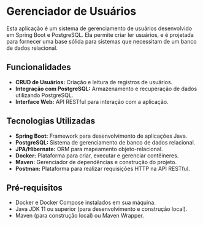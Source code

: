 # Gerenciador de Usuários

Esta aplicação é um sistema de gerenciamento de usuários desenvolvido em Spring Boot e PostgreSQL. Ela permite criar ler usuários, e é projetada para fornecer uma base sólida para sistemas que necessitam de um banco de dados relacional.

## Funcionalidades

- **CRUD de Usuários:** Criação e leitura de registros de usuários.
- **Integração com PostgreSQL:** Armazenamento e recuperação de dados utilizando PostgreSQL.
- **Interface Web:** API RESTful para interação com a aplicação.

## Tecnologias Utilizadas

- **Spring Boot:** Framework para desenvolvimento de aplicações Java.
- **PostgreSQL:** Sistema de gerenciamento de banco de dados relacional.
- **JPA/Hibernate:** ORM para mapeamento objeto-relacional.
- **Docker:** Plataforma para criar, executar e gerenciar contêineres.
- **Maven:** Gerenciador de dependências e construção do projeto.
- **Postman:** Plataforma para realizar requisições HTTP na API RESTful.

## Pré-requisitos

- Docker e Docker Compose instalados em sua máquina.
- Java JDK 11 ou superior (para desenvolvimento e construção local).
- Maven (para construção local) ou Maven Wrapper.


